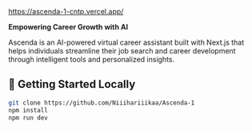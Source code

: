 https://ascenda-1-cntp.vercel.app/

**Empowering Career Growth with AI**  


Ascenda is an AI-powered virtual career assistant built with Next.js that helps individuals streamline their job search and career development through intelligent tools and personalized insights.

## 🧪 Getting Started Locally
```bash
git clone https://github.com/Niiihariiikaa/Ascenda-1
npm install
npm run dev
```




